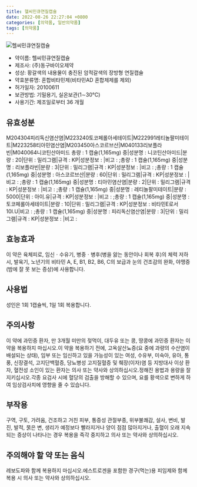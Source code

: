 ```yaml
---
title: 헬씨민큐연질캡슐
date: 2022-08-26 22:27:04 +0800
categories: [의약품, 일반의약품]
tags: [의약품]
---
```

![헬씨민큐연질캡슐](https://nedrug.mfds.go.kr/pbp/cmn/itemImageDownload/147426502377200045)

- 약이름: 헬씨민큐연질캡슐
- 제조사: (주)동구바이오제약
- 성상: 황갈색의 내용물이 충진된 암적갈색의 장방형 연질캡슐
- 약효분류명: 혼합비타민제(비타민AD 혼합제제를 제외)
- 허가일자: 20100611
- 보관방법: 기밀용기, 실온보관(1∼30℃)
- 사용기간: 제조일로부터 36 개월
## 유효성분
M204304피리독신염산염|M223240토코페롤아세테이트|M222991레티놀팔미테이트|M223258티아민염산염|M203450아스코르브산|M040133리보플라빈|M040064니코틴산아미드
총량 : 1 캡슐(1,165mg) 중|성분명 : 니코틴산아미드|분량 : 20|단위 : 밀리그램|규격 : KP|성분정보 : |비고 : ;총량 : 1 캡슐(1,165mg) 중|성분명 : 리보플라빈|분량 : 3|단위 : 밀리그램|규격 : KP|성분정보 : |비고 : ;총량 : 1 캡슐(1,165mg) 중|성분명 : 아스코르브산|분량 : 60|단위 : 밀리그램|규격 : KP|성분정보 : |비고 : ;총량 : 1 캡슐(1,165mg) 중|성분명 : 티아민염산염|분량 : 2|단위 : 밀리그램|규격 : KP|성분정보 : |비고 : ;총량 : 1 캡슐(1,165mg) 중|성분명 : 레티놀팔미테이트|분량 : 5000|단위 : 아이.유|규격 : KP|성분정보 : |비고 : ;총량 : 1 캡슐(1,165mg) 중|성분명 : 토코페롤아세테이트|분량 : 10|단위 : 밀리그램|규격 : KP|성분정보 : 비타민E로서10I.U|비고 : ;총량 : 1 캡슐(1,165mg) 중|성분명 : 피리독신염산염|분량 : 3|단위 : 밀리그램|규격 : KP|성분정보 : |비고 :
## 효능효과
이 약은 육체피로, 임신ㆍ수유기, 병중ㆍ병후(병을 앓는 동안이나 회복 후)의 체력 저하 시, 발육기, 노년기의 비타민 A, E, B1, B2, B6, C의 보급과 눈의 건조감의 완화, 야맹증(밤에 잘 못 보는 증상)에 사용합니다.
## 사용법
성인은 1회 1캡슐씩, 1일 1회 복용합니다.
## 주의사항
이 약에 과민증 환자, 만 3개월 미만의 젖먹이, 대두유 또는 콩, 땅콩에 과민증 환자는 이 약을 복용하지 마십시오.이 약을 복용하기 전에, 고옥살산뇨증(요 중에 과량의 수산염이 배설되는 상태), 임부 또는 임신하고 있을 가능성이 있는 여성, 수유부, 미숙아, 유아, 통풍, 신장결석, 고지단백혈증, 당뇨병성 고지질혈증 및 췌장(이자)염 등 지방대사 이상 환자, 혈전성 소인이 있는 환자는 의사 또는 약사와 상의하십시오.정해진 용법과 용량을 잘 지키십시오.각종 요검사 시에 혈당의 검출을 방해할 수 있으며, 요를 황색으로 변하게 하여 임상검사치에 영향을 줄 수 있습니다.
## 부작용
구역, 구토, 가려움, 건조하고 거친 피부, 통증성 관절부종, 위부불쾌감, 설사, 변비, 발진, 발적, 묽은 변, 생리가 예정보다 빨라지거나 양이 점점 많아지거나, 출혈이 오래 지속되는 증상이 나타나는 경우 복용을 즉각 중지하고 의사 또는 약사와 상의하십시오.
## 주의해야 할 약 또는 음식
레보도파와 함께 복용하지 마십시오.에스트로겐을 포함한 경구(먹는)용 피임제와 함께 복용 시 의사 또는 약사와 상의하십시오.
